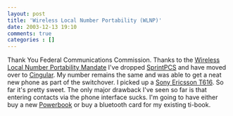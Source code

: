 ```yaml
---
layout: post
title: 'Wireless Local Number Portability (WLNP)'
date: 2003-12-13 19:10
comments: true
categories : []
---  
```


Thank You Federal Communications Commission. Thanks to the <a href="http://www.fcc.gov/cgb/NumberPortability/">Wireless Local Number Portability Mandate</a> I've dropped <a href="http://sprintpcs.com">SprintPCS</a> and have moved over to <a href="http://www.cingular.com">Cingular</a>. My number remains the same and was able to get a neat new phone as part of the switchover. I picked up a <a href="http://www.sonyericsson.com/us/spg.jsp?page=start&Redir=template%3DPS1%26B%3Die%26PID%3D10076%26LM%3DPSM_V%26gal%3D105">Sony Ericsson T616</a>. So far it's pretty sweet. The only major drawback I've seen so far is that entering contacts via the phone interface sucks. I'm going to have either buy a new <a href="http://www.apple.com/powerbook/">Powerbook</a> or buy a bluetooth card for my existing ti-book.

